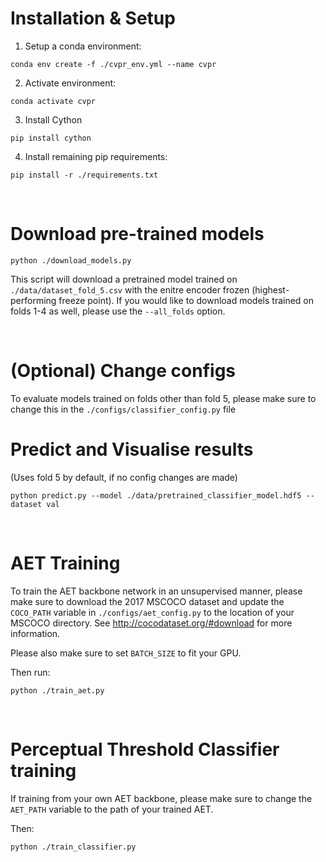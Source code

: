 # Installation & Setup

1. Setup a conda environment:
```
conda env create -f ./cvpr_env.yml --name cvpr
```

2. Activate environment:
```
conda activate cvpr
```

3. Install Cython
```
pip install cython
```

4. Install remaining pip requirements:
```
pip install -r ./requirements.txt
```
<br>

# Download pre-trained models
```
python ./download_models.py
```
This script will download a pretrained model trained on `./data/dataset_fold_5.csv` with the enitre encoder frozen (highest-performing freeze point).
If you would like to download models trained on folds 1-4 as well, please use the `--all_folds` option.

<br>

# (Optional) Change configs
To evaluate models trained on folds other than fold 5, please make sure to change this in the `./configs/classifier_config.py` file

# Predict and Visualise results
(Uses fold 5 by default, if no config changes are made)

```
python predict.py --model ./data/pretrained_classifier_model.hdf5 --dataset val
```

<br>

# AET Training
To train the AET backbone network in an unsupervised manner, please make sure to download the 2017 MSCOCO dataset and update the `COCO_PATH` variable in `./configs/aet_config.py` to the location of your MSCOCO directory. See http://cocodataset.org/#download for more information.

Please also make sure to set `BATCH_SIZE` to fit your GPU.

Then run:
```
python ./train_aet.py
```

<br>

# Perceptual Threshold Classifier training
If training from your own AET backbone, please make sure to change the `AET_PATH` variable to the path of your trained AET. 

Then:
```
python ./train_classifier.py
```